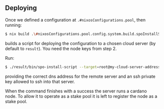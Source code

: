 ## Deploying

Once we defined a configuration at `.#nixosConfigurations.pool`, then running:

```bash
$ nix build .\#nixosConfigurations.pool.config.system.build.spoInstallScript
```

builds a script for deploying the configuration to a chosen cloud server (by default to `result`). You need the node keys from step 2.

Run:

```bash
$ ./result/bin/spo-install-script --target=root@my-cloud-server-address --ssh-key ~/.ssh/id_rsa --spo-keys ./spo-keys
```

providing the correct dns address for the remote server and an ssh private key allowed to ssh into that server.

When the command finishes with a success the server runs a cardano node. To allow it to operate as a stake pool it is left to register the node as a stake pool.
